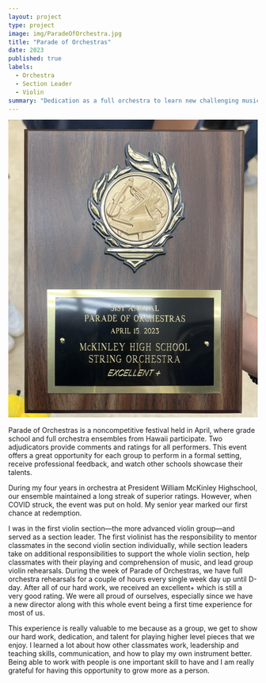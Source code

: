 ```yaml
---
layout: project
type: project
image: img/ParadeOfOrchestra.jpg
title: "Parade of Orchestras"
date: 2023
published: true
labels:
  - Orchestra
  - Section Leader
  - Violin
summary: "Dedication as a full orchestra to learn new challenging music"
---
```


<img class="img-fluid" src="../img/ParadeOfOrchestra.jpg">

Parade of Orchestras is a noncompetitive festival held in April, where grade school and full orchestra ensembles from Hawaii participate. Two adjudicators provide comments and ratings for all performers. This event offers a great opportunity for each group to  perform in a formal setting, receive professional feedback, and watch other schools showcase their talents.

During my four years in orchestra at President William McKinley Highschool, our ensemble maintained a long streak of superior ratings. However, when COVID struck, the event was put on hold. My senior year marked our first chance at redemption. 

I was in the first violin section—the more advanced violin group—and served as a section leader. The first violinist has the responsibility to mentor classmates in the second violin section individually, while section leaders take on additional responsibilities to support the whole violin section, help classmates with their playing and comprehension of music, and lead group violin rehearsals. During the week of Parade of Orchestras, we have full orchestra rehearsals for a couple of hours every single week day up until D-day. After all of our hard work, we received an excellent+ which is still a very good rating. We were all proud of ourselves, especially since we have a new director along with this whole event being a first time experience for most of us. 

This experience is really valuable to me because as a group, we get to show our hard work, dedication, and talent for playing higher level pieces that we enjoy. I learned a lot about how other classmates work, leadership and teaching skills, communication, and how to play my own instrument better. Being able to work with people is one important skill to have and I am really grateful for having this opportunity to grow more as a person.
